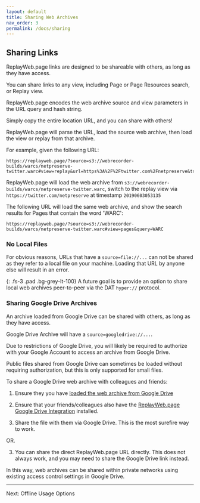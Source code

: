 ```yaml
---
layout: default
title: Sharing Web Archives
nav_order: 3
permalink: /docs/sharing
---
```


## Sharing Links

ReplayWeb.page links are designed to be shareable with others, as long as they have access.

You can share links to any view, including Page or Page Resources search, or Replay view.

ReplayWeb.page encodes the web archive source and view parameters in the URL query and hash string.

Simply copy the entire location URL, and you can share with others!

ReplayWeb.page will parse the URL, load the source web archive, then load the view or replay from that archive.

For example, given the following URL:

```
https://replayweb.page/?source=s3://webrecorder-builds/warcs/netpreserve-twitter.warc#view=replay&url=https%3A%2F%2Ftwitter.com%2Fnetpreserve&ts=20190603053135
```

ReplayWeb.page will load the web archive from `s3://webrecorder-builds/warcs/netpreserve-twitter.warc`, switch to 
the replay view via `https://twitter.com/netpreserve` at timestamp `20190603053135`

The following URL will load the same web archive, and show the search results for Pages that contain the word 'WARC':

```
https://replayweb.page/?source=s3://webrecorder-builds/warcs/netpreserve-twitter.warc#view=pages&query=WARC
```

### No Local Files

For obvious reasons, URLs that have a `source=file://...` can not be shared as they refer to a local file on your machine.
Loading that URL by anyone else will result in an error.

{:  .fs-3 .pad .bg-grey-lt-100}
A future goal is to provide an option to share local web archives peer-to-peer via the DAT `hyper://` protocol.


### Sharing Google Drive Archives

An archive loaded from Google Drive can be shared with others, as long as they have access.

Google Drive Archive will have a `source=googledrive://...`.

Due to restrictions of Google Drive, you will likely be required to authorize with your Google Account to access an archive from Google Drive.

Public files shared from Google Drive can sometimes be loaded without requiring authorization, but this is only supported
for small files.

To share a Google Drive web archive with colleagues and friends:

1. Ensure they you have [loaded the web archive from Google Drive](loading_online#loading-remote-archives-from-google-drive)

2. Ensure that your friends/colleagues also have the [ReplayWeb.page Google Drive Integration](https://gsuite.google.com/u/2/marketplace/app/replaywebpage/160798412227) installed.

3. Share the file with them via Google Drive. This is the most surefire way to work.

OR.

3. You can share the direct ReplayWeb.page URL directly. This does not always work, and you may need to share the Google Drive link instead.


In this way, web archives can be shared within private networks using existing access control settings in Google Drive.

<hr>
Next: Offline Usage Options


